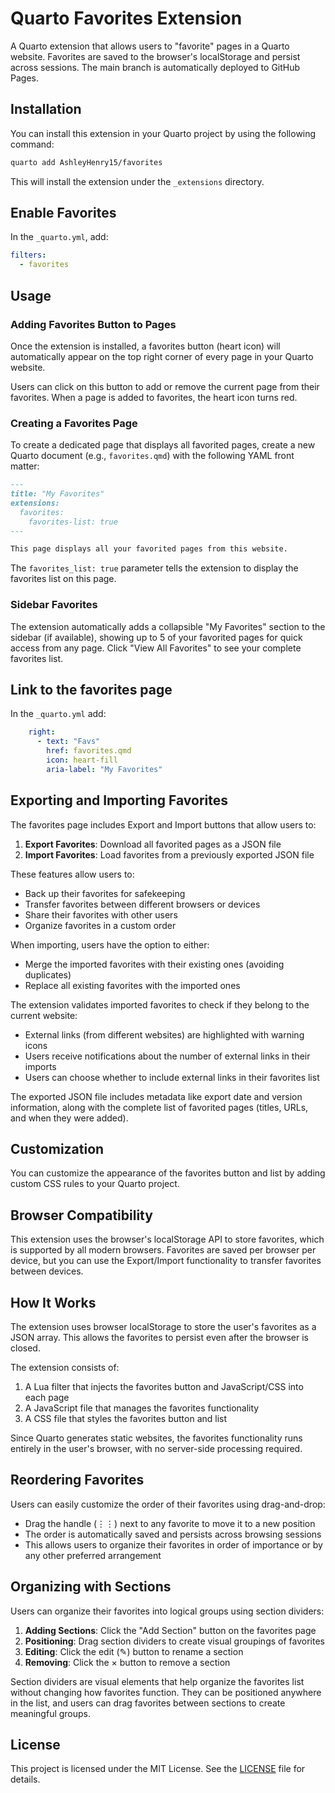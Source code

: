 # Quarto Favorites Extension

A Quarto extension that allows users to "favorite" pages in a Quarto website. Favorites are saved to the browser's localStorage and persist across sessions. The main branch is automatically deployed to GitHub Pages.

## Installation

You can install this extension in your Quarto project by using the following command:

```bash
quarto add AshleyHenry15/favorites
```

This will install the extension under the `_extensions` directory.

## Enable Favorites

In the `_quarto.yml`, add:

```yaml
filters:
  - favorites
```

## Usage

### Adding Favorites Button to Pages

Once the extension is installed, a favorites button (heart icon) will automatically appear on the top right corner of every page in your Quarto website.

Users can click on this button to add or remove the current page from their favorites. When a page is added to favorites, the heart icon turns red.

### Creating a Favorites Page

To create a dedicated page that displays all favorited pages, create a new Quarto document (e.g., `favorites.qmd`) with the following YAML front matter:

```markdown
---
title: "My Favorites"
extensions:
  favorites:
    favorites-list: true
---

This page displays all your favorited pages from this website.
```

The `favorites_list: true` parameter tells the extension to display the favorites list on this page.

### Sidebar Favorites

The extension automatically adds a collapsible "My Favorites" section to the sidebar (if available), showing up to 5 of your favorited pages for quick access from any page. Click "View All Favorites" to see your complete favorites list.

## Link to the favorites page

In the `_quarto.yml` add:

```yaml
    right:
      - text: "Favs"
        href: favorites.qmd
        icon: heart-fill
        aria-label: "My Favorites"
```

## Exporting and Importing Favorites

The favorites page includes Export and Import buttons that allow users to:

1. **Export Favorites**: Download all favorited pages as a JSON file
2. **Import Favorites**: Load favorites from a previously exported JSON file

These features allow users to:

- Back up their favorites for safekeeping
- Transfer favorites between different browsers or devices
- Share their favorites with other users
- Organize favorites in a custom order

When importing, users have the option to either:

- Merge the imported favorites with their existing ones (avoiding duplicates)
- Replace all existing favorites with the imported ones

The extension validates imported favorites to check if they belong to the current website:

- External links (from different websites) are highlighted with warning icons
- Users receive notifications about the number of external links in their imports
- Users can choose whether to include external links in their favorites list

The exported JSON file includes metadata like export date and version information, along with the complete list of favorited pages (titles, URLs, and when they were added).

## Customization

You can customize the appearance of the favorites button and list by adding custom CSS rules to your Quarto project.

## Browser Compatibility

This extension uses the browser's localStorage API to store favorites, which is supported by all modern browsers. Favorites are saved per browser per device, but you can use the Export/Import functionality to transfer favorites between devices.

## How It Works

The extension uses browser localStorage to store the user's favorites as a JSON array. This allows the favorites to persist even after the browser is closed.

The extension consists of:

1. A Lua filter that injects the favorites button and JavaScript/CSS into each page
2. A JavaScript file that manages the favorites functionality
3. A CSS file that styles the favorites button and list

Since Quarto generates static websites, the favorites functionality runs entirely in the user's browser, with no server-side processing required.

## Reordering Favorites

Users can easily customize the order of their favorites using drag-and-drop:

- Drag the handle (⋮⋮) next to any favorite to move it to a new position
- The order is automatically saved and persists across browsing sessions
- This allows users to organize their favorites in order of importance or by any other preferred arrangement

## Organizing with Sections

Users can organize their favorites into logical groups using section dividers:

1. **Adding Sections**: Click the "Add Section" button on the favorites page
2. **Positioning**: Drag section dividers to create visual groupings of favorites
3. **Editing**: Click the edit (✎) button to rename a section
4. **Removing**: Click the × button to remove a section

Section dividers are visual elements that help organize the favorites list without changing how favorites function. They can be positioned anywhere in the list, and users can drag favorites between sections to create meaningful groups.

## License

This project is licensed under the MIT License.
See the [LICENSE](LICENSE) file for details.
